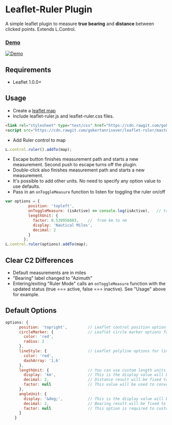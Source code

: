 # Leaflet-Ruler Plugin

A simple leaflet plugin to measure **true bearing** and **distance** between clicked points. Extends L.Control.

### [Demo](http://gokertanrisever.github.io/leaflet-ruler)
[![Demo](https://raw.githubusercontent.com/gokertanrisever/leaflet-ruler/master/examples/leaflet-ruler-demo.png)](http://gokertanrisever.github.io/leaflet-ruler)

## Requirements
- Leaflet 1.0.0+

## Usage

- Create a [leaflet map](http://leafletjs.com/examples/quick-start/)
- Include leaflet-ruler.js and leaflet-ruler.css files.
```html
<link rel="stylesheet" type="text/css" href="https://cdn.rawgit.com/gokertanrisever/leaflet-ruler/master/src/leaflet-ruler.css">
<script src="https://cdn.rawgit.com/gokertanrisever/leaflet-ruler/master/src/leaflet-ruler.js"></script>
```
- Add Ruler control to map
```js
L.control.ruler().addTo(map);
```
- Escape button finishes measurement path and starts a new measurement. Second push to escape turns off the plugin.
- Double-click also finishes measurement path and starts a new measurement.
- It's possible to add other units. No need to specify any option value to use defaults.
- Pass in an `onToggleMeasure` function to listen for toggling the ruler on/off
```js
var options = {
          position: 'topleft',
          onToggleMeasure: (isActive) => console.log(isActive),   // true/false
          lengthUnit: {
            factor: 0.539956803,    //  from km to nm
            display: 'Nautical Miles',
            decimal: 2
          }
        };
L.control.ruler(options).addTo(map);
```

## Clear C2 Differences
- Default measurements are in miles
- "Bearing" label changed to "Azimuth"
- Entering/exiting "Ruler Mode" calls an `onToggleMeasure` function with the updated status (true === active, false === inactive). See "Usage" above for example.

## Default Options

```js
options: {
      position: 'topright',         // Leaflet control position option
      circleMarker: {               // Leaflet circle marker options for points used in this plugin
        color: 'red',
        radius: 2
      },
      lineStyle: {                  // Leaflet polyline options for lines used in this plugin
        color: 'red',
        dashArray: '1,6'
      },
      lengthUnit: {                 // You can use custom length units. Default unit is kilometers.
        display: 'km',              // This is the display value will be shown on the screen. Example: 'meters'
        decimal: 2,                 // Distance result will be fixed to this value.
        factor: null                // This value will be used to convert from kilometers. Example: 1000 (from kilometers to meters)  
      },
      angleUnit: {
        display: '&deg;',           // This is the display value will be shown on the screen. Example: 'Gradian'
        decimal: 2,                 // Bearing result will be fixed to this value.
        factor: null                // This option is required to customize angle unit. Specify solid angle value for angle unit. Example: 400 (for gradian).
      }
    }
```
